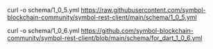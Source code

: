 curl -o schema/1_0_5.yml https://raw.githubusercontent.com/symbol-blockchain-community/symbol-rest-client/main/schema/1_0_5.yml

curl -o schema/1_0_6.yml https://github.com/symbol-blockchain-community/symbol-rest-client/blob/main/schema/for_dart_1_0_6.yml